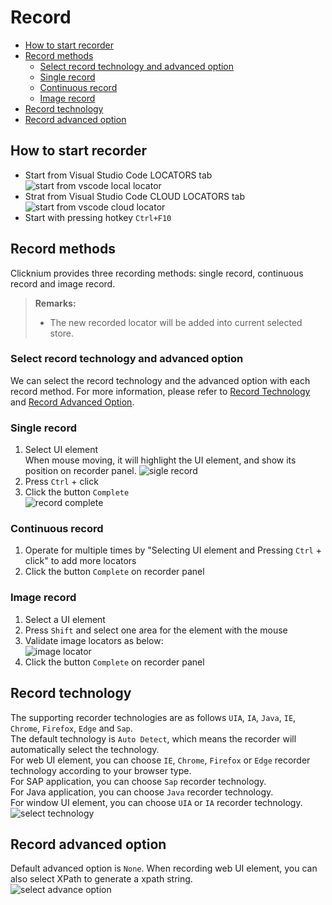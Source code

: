 # Record<!-- {docsify-ignore-all} -->

- [How to start recorder](#how-to-start-recorder)
- [Record methods](#record-methods)
    - [Select record technology and advanced option](#select-record-technology-and-advanced-option)
    - [Single record](#single-record)
    - [Continuous record](#continuous-record)
    - [Image record](#image-record)
- [Record technology](#record-technology)
- [Record advanced option](#record-advanced-option)

## How to start recorder
- Start from Visual Studio Code LOCATORS tab  
![start from vscode local locator](../../img/start_recorder_from_vscode.png)
- Strat from Visual Studio Code CLOUD LOCATORS tab  
![start from vscode cloud locator](../../img/start_recorder_from_cloud.png)
- Start with pressing hotkey `Ctrl+F10`  

## Record methods

Clicknium provides three recording methods: single record, continuous record and image record.

> **Remarks:**
>- The new recorded locator will be added into current selected store.

### Select record technology and advanced option
We can select the record technology and the advanced option with each record method. For more information, please refer to [Record Technology](#record-technology) and [Record Advanced Option](#record-advanced-option).

### Single record

1. Select UI element  
When mouse moving, it will highlight the UI element, and show its position on recorder panel.
![sigle record](../../img/recorder_single.png)
2. Press `Ctrl` + click
3. Click the button `Complete`  
![record complete](../../img/recorder_complete.png)

### Continuous record

1. Operate for multiple times by "Selecting UI element and Pressing `Ctrl` + click" to add more locators
2. Click the button `Complete` on recorder panel

### Image record

1. Select a UI element  
2. Press `Shift` and select one area for the element with the mouse
3. Validate image locators as below:  
![image locator](../../img/record_image_locator.png)
4. Click the button `Complete` on recorder panel

## Record technology

The supporting recorder technologies are as follows `UIA`, `IA`, `Java`, `IE`, `Chrome`, `Firefox`, `Edge` and `Sap`.  
The default technology is `Auto Detect`, which means the recorder will automatically select the technology.  
For web UI element, you can choose `IE`, `Chrome`, `Firefox` or `Edge` recorder technology according to your browser type.  
For SAP application, you can choose `Sap` recorder technology.  
For Java application, you can choose `Java` recorder technology.  
For window UI element, you can choose `UIA` or `IA` recorder technology.  
![select technology](../../img/record_choose_tech.png) 

## Record advanced option

Default advanced option is `None`. When recording web UI element, you can also select XPath to generate a xpath string.    
![select advance option](../../img/record_choose_advance.png)